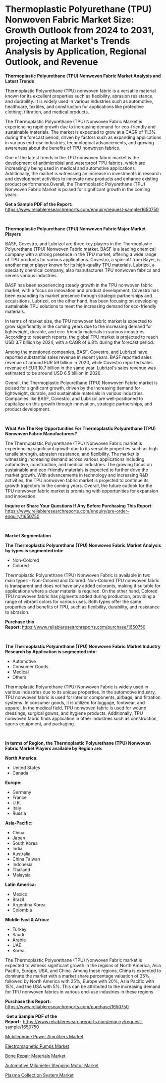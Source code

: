 <p><h1>Thermoplastic Polyurethane (TPU) Nonwoven Fabric Market Size: Growth Outlook from 2024 to 2031, projecting at Market's Trends Analysis by Application, Regional Outlook, and Revenue</h1></p><p><strong>Thermoplastic Polyurethane (TPU) Nonwoven Fabric Market Analysis and Latest Trends</strong></p>
<p><p>Thermoplastic Polyurethane (TPU) nonwoven fabric is a versatile material known for its excellent properties such as flexibility, abrasion resistance, and durability. It is widely used in various industries such as automotive, healthcare, textiles, and construction for applications like protective clothing, filtration, and medical products.</p><p>The Thermoplastic Polyurethane (TPU) Nonwoven Fabric Market is experiencing rapid growth due to increasing demand for eco-friendly and sustainable materials. The market is expected to grow at a CAGR of 11.3% during the forecast period, driven by factors such as expanding applications in various end-use industries, technological advancements, and growing awareness about the benefits of TPU nonwoven fabrics.</p><p>One of the latest trends in the TPU nonwoven fabric market is the development of antimicrobial and waterproof TPU fabrics, which are increasingly being used in medical and automotive applications. Additionally, the market is witnessing an increase in investments in research and development activities to innovate new products and enhance existing product performance.Overall, the Thermoplastic Polyurethane (TPU) Nonwoven Fabric Market is poised for significant growth in the coming years.</p></p>
<p><strong>Get a Sample PDF of the Report:&nbsp;</strong> <a href="https://www.reliableresearchreports.com/enquiry/request-sample/1650750">https://www.reliableresearchreports.com/enquiry/request-sample/1650750</a></p>
<p>&nbsp;</p>
<p><strong>Thermoplastic Polyurethane (TPU) Nonwoven Fabric Major Market Players</strong></p>
<p><p>BASF, Covestro, and Lubrizol are three key players in the Thermoplastic Polyurethane (TPU) Nonwoven Fabric market. BASF is a leading chemical company with a strong presence in the TPU market, offering a wide range of TPU products for various applications. Covestro, a spin-off from Bayer, is another major player known for its high-quality TPU materials. Lubrizol, a specialty chemical company, also manufactures TPU nonwoven fabrics and serves various industries.</p><p>BASF has been experiencing steady growth in the TPU nonwoven fabric market, with a focus on innovation and product development. Covestro has been expanding its market presence through strategic partnerships and acquisitions. Lubrizol, on the other hand, has been focusing on developing sustainable TPU solutions to meet the increasing demand for eco-friendly materials.</p><p>In terms of market size, the TPU nonwoven fabric market is expected to grow significantly in the coming years due to the increasing demand for lightweight, durable, and eco-friendly materials in various industries. According to research reports, the global TPU market is projected to reach USD 3.7 billion by 2024, with a CAGR of 6.8% during the forecast period.</p><p>Among the mentioned companies, BASF, Covestro, and Lubrizol have reported substantial sales revenue in recent years. BASF reported sales revenue of around EUR 59 billion in 2020, while Covestro reported sales revenue of EUR 10.7 billion in the same year. Lubrizol's sales revenue was estimated to be around USD 6.5 billion in 2020.</p><p>Overall, the Thermoplastic Polyurethane (TPU) Nonwoven Fabric market is poised for significant growth, driven by the increasing demand for lightweight, durable, and sustainable materials in various industries. Companies like BASF, Covestro, and Lubrizol are well-positioned to capitalize on this growth through innovation, strategic partnerships, and product development.</p></p>
<p>&nbsp;</p>
<p><strong>What Are The Key Opportunities For Thermoplastic Polyurethane (TPU) Nonwoven Fabric Manufacturers?</strong></p>
<p><p>The Thermoplastic Polyurethane (TPU) Nonwoven Fabric market is experiencing significant growth due to its versatile properties such as high tensile strength, abrasion resistance, and flexibility. The market is witnessing increasing demand across various applications including automotive, construction, and medical industries. The growing focus on sustainable and eco-friendly materials is expected to further drive the market growth. With advancements in technology and increasing R&D activities, the TPU nonwoven fabric market is projected to continue its growth trajectory in the coming years. Overall, the future outlook for the TPU nonwoven fabric market is promising with opportunities for expansion and innovation.</p></p>
<p><strong>Inquire or Share Your Questions If Any Before Purchasing This Report:</strong> <a href="https://www.reliableresearchreports.com/enquiry/pre-order-enquiry/1650750">https://www.reliableresearchreports.com/enquiry/pre-order-enquiry/1650750</a></p>
<p>&nbsp;</p>
<p><strong>Market Segmentation</strong></p>
<p><strong>The Thermoplastic Polyurethane (TPU) Nonwoven Fabric Market Analysis by types is segmented into:</strong></p>
<p><ul><li>Non-Colored</li><li>Colored</li></ul></p>
<p><p>Thermoplastic Polyurethane (TPU) Nonwoven Fabric is available in two main types - Non-Colored and Colored. Non-Colored TPU nonwoven fabric is transparent and does not have any added colorants, making it suitable for applications where a clear material is required. On the other hand, Colored TPU nonwoven fabric has pigments added during production, providing a range of vibrant colors for various uses. Both types offer the same properties and benefits of TPU, such as flexibility, durability, and resistance to abrasion.</p></p>
<p><strong>Purchase this Report:&nbsp;</strong><a href="https://www.reliableresearchreports.com/purchase/1650750">https://www.reliableresearchreports.com/purchase/1650750</a></p>
<p>&nbsp;</p>
<p><strong>The Thermoplastic Polyurethane (TPU) Nonwoven Fabric Market Industry Research by Application is segmented into:</strong></p>
<p><ul><li>Automotive</li><li>Consumer Goods</li><li>Medical</li><li>Others</li></ul></p>
<p><p>Thermoplastic Polyurethane (TPU) Nonwoven Fabric is widely used in various industries due to its unique properties. In the automotive industry, TPU nonwoven fabric is used for interior components, airbags, and filtration systems. In consumer goods, it is utilized for luggage, footwear, and apparel. In the medical field, TPU nonwoven fabric is used for wound dressings, surgical gowns, and hygiene products. Additionally, TPU nonwoven fabric finds application in other industries such as construction, sports equipment, and packaging.</p></p>
<p>&nbsp;</p>
<p><strong>In terms of Region, the Thermoplastic Polyurethane (TPU) Nonwoven Fabric Market Players available by Region are:</strong></p>
<p>
    <p> <strong> North America: </strong>
        <ul>
            <li>United States</li>
            <li>Canada</li>
        </ul>
        </p> 
    <p> <strong> Europe: </strong>
        <ul>
            <li>Germany</li>
            <li>France</li>
            <li>U.K.</li>
            <li>Italy</li>
            <li>Russia</li>
        </ul>
        </p> 
    <p> <strong> Asia-Pacific: </strong>
        <ul>
            <li>China</li>
            <li>Japan</li>
            <li>South Korea</li>
            <li>India</li>
            <li>Australia</li>
            <li>China Taiwan</li>
            <li>Indonesia</li>
            <li>Thailand</li>
            <li>Malaysia</li>
        </ul>
        </p> 
    <p> <strong> Latin America: </strong>
        <ul>
            <li>Mexico</li>
            <li>Brazil</li>
            <li>Argentina Korea</li>
            <li>Colombia</li>
        </ul>
        </p> 
    <p> <strong> Middle East & Africa: </strong>
        <ul>
            <li>Turkey</li>
            <li>Saudi</li>
            <li>Arabia</li>
            <li>UAE</li>
            <li>Korea</li>
        </ul>
    </p>
    </p>
<p><p>The Thermoplastic Polyurethane (TPU) Nonwoven Fabric market is expected to witness significant growth in the regions of North America, Asia Pacific, Europe, USA, and China. Among these regions, China is expected to dominate the market with a market share percentage valuation of 35%, followed by North America with 25%, Europe with 20%, Asia Pacific with 15%, and the USA with 5%. This can be attributed to the increasing demand for TPU nonwoven fabrics in various end-use industries in these regions.</p></p>
<p><strong>Purchase this Report: </strong><a href="https://www.reliableresearchreports.com/purchase/1650750">https://www.reliableresearchreports.com/purchase/1650750</a></p>
<p>&nbsp;<strong>Get a Sample PDF of the Report:&nbsp;&nbsp;</strong><a href="https://www.reliableresearchreports.com/enquiry/request-sample/1650750">https://www.reliableresearchreports.com/enquiry/request-sample/1650750</a></p>
<p><strong></strong></p>
<p><p><a href="https://github.com/ruddyyedelwadw/Market-Research-Report-List-1/blob/main/mobilephone-power-amplifiers-market.md">Mobilephone Power Amplifiers Market</a></p><p><a href="https://issuu.com/reportprime-2/docs/electromagnetic-pumps-market-size-2030.pptx">Electromagnetic Pumps Market</a></p><p><a href="https://medium.com/@lottiejerde6456/bone-repair-materials-market-competitive-analysis-market-trends-and-forecast-to-2031-d205ca57e9a9">Bone Repair Materials Market</a></p><p><a href="https://github.com/jaidynmorantestelletmjzya/Market-Research-Report-List-1/blob/main/automotive-milometer-stepping-motor-market.md">Automotive Milometer Stepping Motor Market</a></p><p><a href="https://medium.com/@lottiejerde6456/plasma-collection-system-market-outlook-industry-overview-and-forecast-2024-to-2031-5e66e6b458dd">Plasma Collection System Market</a></p></p>